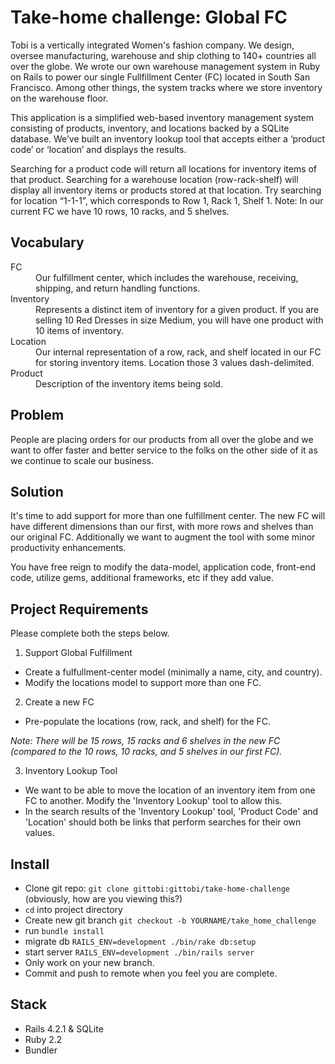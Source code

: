 # Take-home challenge: Global FC

Tobi is a vertically integrated Women's fashion company. We design, oversee manufacturing, warehouse and ship clothing to 140+ countries all over the globe. We wrote our own warehouse management system in Ruby on Rails to power our single Fullfillment Center (FC) located in South San Francisco. Among other things, the system tracks where we store inventory on the warehouse floor.

This application is a simplified web-based inventory management system consisting of products, inventory, and locations backed by a SQLite database. We’ve built an inventory lookup tool that accepts either a ‘product code’ or ‘location’ and displays the results.

Searching for a product code will return all locations for inventory items of that product. Searching for a warehouse location (row-rack-shelf) will display all inventory items or products stored at that location. Try searching for location “1-1-1”, which corresponds to Row 1, Rack 1, Shelf 1. Note: In our current FC we have 10 rows, 10 racks, and 5 shelves.

## Vocabulary
<dl>
  <dt>FC</dt>
  <dd>Our fulfillment center, which includes the warehouse, receiving, shipping, and return handling functions.</dd>
  <dt>Inventory</dt>
  <dd>Represents a distinct item of inventory for a given product. If you are selling 10 Red Dresses in size Medium, you will have one product with 10 items of inventory.</dd>
  <dt>Location</dt>
  <dd>Our internal representation of a row, rack, and shelf located in our FC for storing inventory items. Location those 3 values dash-delimited.</dd>
  <dt>Product</dt>
  <dd>Description of the inventory items being sold.</dd>
</dl>

## Problem

People are placing orders for our products from all over the globe and we want to offer faster and better service to the folks on the other side of it as we continue to scale our business. 

## Solution

It's time to add support for more than one fulfillment center. The new FC will have different dimensions than our first, with more rows and shelves than our original FC. Additionally we want to augment the tool with some minor productivity enhancements.

You have free reign to modify the data-model, application code, front-end code, utilize gems, additional frameworks, etc if they add value.

## Project Requirements

Please complete both the steps below. 
1. Support Global Fulfillment
  * Create a fulfullment-center model (minimally a name, city, and country).
  * Modify the locations model to support more than one FC.

2. Create a new FC
  * Pre-populate the locations (row, rack, and shelf) for the FC.

_Note: There will be 15 rows, 15 racks and 6 shelves in the new FC (compared to the 10 rows, 10 racks, and 5 shelves in our first FC)._

3. Inventory Lookup Tool
  * We want to be able to move the location of an inventory item from one FC to another. Modify the 'Inventory Lookup' tool to allow this.
  * In the search results of the 'Inventory Lookup' tool, 'Product Code' and 'Location' should both be links that perform searches for their own values.


## Install

- Clone git repo: ```git clone gittobi:gittobi/take-home-challenge``` (obviously, how are you viewing this?)
- ```cd``` into project directory
- Create new git branch ```git checkout -b YOURNAME/take_home_challenge```
- run ```bundle install```
- migrate db ```RAILS_ENV=development ./bin/rake db:setup```
- start server ```RAILS_ENV=development ./bin/rails server```
- Only work on your new branch.
- Commit and push to remote when you feel you are complete.

## Stack
- Rails 4.2.1 & SQLite
- Ruby 2.2
- Bundler
